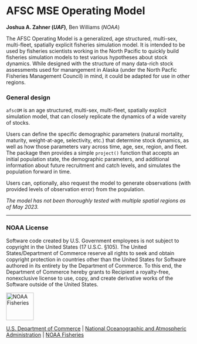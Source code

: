 # AFSC MSE Operating Model
**Joshua A. Zahner (_UAF_)**, Ben Williams (_NOAA_)

The AFSC Operating Model is a generalized, age structured, multi-sex, multi-fleet, spatially explicit fisheries simulation model. It is intended to be used by fisheries scientists working in the North Pacific to quickly build fisheries simulation models to test various hypotheses about stock dynamics. While designed with the structure of many data-rich stock assessments used for manangement in Alaska (under the North Pacfic Fisheries Management Council) in mind, it could be adapted for use in other regions. 

### General design
`afscOM` is an age structured, multi-sex, multi-fleet, spatially explicit simulation model, that can closely replicate the dynamics of a wide vareity of stocks. 

Users can define the specific demographic parameters (natural mortality, maturity, weight-at-age, selectivity, etc.) that determine stock dynamics, as well as how those parameters vary across time, age, sex, region, and fleet. The package then provides a simple `project()` function that accepts an initial population state, the demographic parameters, and additional information about future recruitment and catch levels, and simulates the population forward in time. 

Users can, optionally, also request the model to generate observations (with provided levels of observation error) from the population.

_The model has not been thoroughly tested with multiple spatial regions as of May 2023._

---
### NOAA License

Software code created by U.S. Government employees is not subject to
copyright in the United States (17 U.S.C. §105). The United
States/Department of Commerce reserve all rights to seek and obtain
copyright protection in countries other than the United States for
Software authored in its entirety by the Department of Commerce. To this
end, the Department of Commerce hereby grants to Recipient a
royalty-free, nonexclusive license to use, copy, and create derivative
works of the Software outside of the United States.

<img src="https://raw.githubusercontent.com/nmfs-general-modeling-tools/nmfspalette/main/man/figures/noaa-fisheries-rgb-2line-horizontal-small.png" height="75" alt="NOAA Fisheries">

[U.S. Department of Commerce](https://www.commerce.gov/) | [National
Oceanographic and Atmospheric Administration](https://www.noaa.gov) |
[NOAA Fisheries](https://www.fisheries.noaa.gov/)

